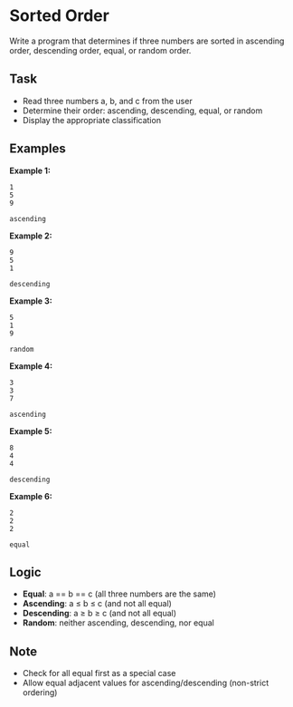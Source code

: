 # Sorted Order

Write a program that determines if three numbers are sorted in ascending order, descending order, equal, or random order.

## Task
- Read three numbers a, b, and c from the user
- Determine their order: ascending, descending, equal, or random
- Display the appropriate classification

## Examples
**Example 1:**
```
1
5
9
```
```
ascending
```

**Example 2:**
```
9
5
1
```
```
descending
```

**Example 3:**
```
5
1
9
```
```
random
```

**Example 4:**
```
3
3
7
```
```
ascending
```

**Example 5:**
```
8
4
4
```
```
descending
```

**Example 6:**
```
2
2
2
```
```
equal
```

## Logic
- **Equal**: a == b == c (all three numbers are the same)
- **Ascending**: a ≤ b ≤ c (and not all equal)
- **Descending**: a ≥ b ≥ c (and not all equal)
- **Random**: neither ascending, descending, nor equal

## Note
- Check for all equal first as a special case
- Allow equal adjacent values for ascending/descending (non-strict ordering)
